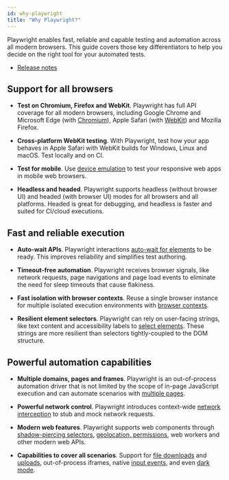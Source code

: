 ```yaml
---
id: why-playwright
title: "Why Playwright?"
---
```


Playwright enables fast, reliable and capable testing and automation across all modern browsers. This guide covers those key differentiators to help you decide on the right tool for your automated tests.

<!-- TOC -->
- [Release notes](./release-notes.md)

## Support for all browsers
* **Test on Chromium, Firefox and WebKit**. Playwright has full API coverage for all modern browsers, including Google Chrome and Microsoft Edge (with [Chromium](https://www.chromium.org/)), Apple Safari (with [WebKit](https://webkit.org/)) and Mozilla Firefox.

* **Cross-platform WebKit testing**. With Playwright, test how your app behaves in Apple Safari with WebKit builds for Windows, Linux and macOS. Test locally and on CI.

* **Test for mobile**. Use [device emulation](./emulation.md) to test your responsive web apps in mobile web browsers.

* **Headless and headed**. Playwright supports headless (without browser UI) and headed (with browser UI) modes for all browsers and all platforms. Headed is great for debugging, and headless is faster and suited for CI/cloud executions.

## Fast and reliable execution
* **Auto-wait APIs**. Playwright interactions [auto-wait for elements](./actionability.md) to be ready. This improves reliability and simplifies test authoring.

* **Timeout-free automation**. Playwright receives browser signals, like network requests, page navigations and page load events to eliminate the need for sleep timeouts that cause flakiness.

* **Fast isolation with browser contexts**. Reuse a single browser instance for multiple isolated execution environments with [browser contexts](./browser-contexts.md).

* **Resilient element selectors**. Playwright can rely on user-facing strings, like text content and accessibility labels to [select elements](./selectors.md). These strings are more resilient than selectors tightly-coupled to the DOM structure.

## Powerful automation capabilities
* **Multiple domains, pages and frames**. Playwright is an out-of-process automation driver that is not limited by the scope of in-page JavaScript execution and can automate scenarios with [multiple pages](./pages.md).

* **Powerful network control**. Playwright introduces context-wide [network interception](./network.md) to stub and mock network requests.

* **Modern web features**. Playwright supports web components through [shadow-piercing selectors](./selectors.md), [geolocation, permissions](./emulation.md), web workers and other modern web APIs.

* **Capabilities to cover all scenarios**. Support for [file downloads](./downloads.md) and [uploads](./input.md), out-of-process iframes, native [input events](./input.md), and even [dark mode](./emulation.md).
